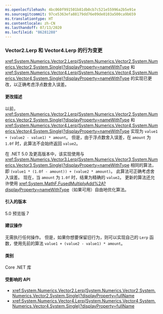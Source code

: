 ```yaml
---
ms.openlocfilehash: 4bc060f991501b81db0cb7c521e55996a2b5e91e
ms.sourcegitcommit: 97ce5363efa88179dd76e09de0103a500ca9b659
ms.translationtype: HT
ms.contentlocale: zh-CN
ms.lasthandoff: 07/13/2020
ms.locfileid: "86281288"
---
```

### <a name="behavior-change-for-vector2lerp-and-vector4lerp"></a>Vector2.Lerp 和 Vector4.Lerp 的行为变更

<xref:System.Numerics.Vector2.Lerp(System.Numerics.Vector2,System.Numerics.Vector2,System.Single)?displayProperty=nameWithType> 和 <xref:System.Numerics.Vector4.Lerp(System.Numerics.Vector4,System.Numerics.Vector4,System.Single)?displayProperty=nameWithType> 的实现已更改，以正确考虑浮点数舍入误差。

#### <a name="change-description"></a>更改描述

以前，<xref:System.Numerics.Vector2.Lerp(System.Numerics.Vector2,System.Numerics.Vector2,System.Single)?displayProperty=nameWithType> 和 <xref:System.Numerics.Vector4.Lerp(System.Numerics.Vector4,System.Numerics.Vector4,System.Single)?displayProperty=nameWithType> 实现为 `value1 + (value2 - value1) * amount`。 但是，由于浮点数舍入误差，在 `amount` 为 `1.0f` 时，此算法不会始终返回 `value2`。

在 .NET 5.0 及更高版本中，该实现使用与 <xref:System.Numerics.Vector3.Lerp(System.Numerics.Vector3,System.Numerics.Vector3,System.Single)?displayProperty=nameWithType> 相同的算法，即 `(value1 * (1.0f - amount)) + (value2 * amount)`。 此算法可正确考虑舍入误差。 现在，当 `amount` 为 `1.0f` 时，结果为精确的 `value2`。 更新的算法还允许使用 <xref:System.MathF.FusedMultiplyAdd%2A?displayProperty=nameWithType>（如果可用）自由地优化算法。

#### <a name="version-introduced"></a>引入的版本

5.0 预览版 7

#### <a name="recommended-action"></a>建议操作

无需执行任何操作。 但是，如果你想要保留旧行为，则可以实现自己的 `Lerp` 函数，使用先前的算法 `value1 + (value2 - value1) * amount`。

#### <a name="category"></a>类别

Core .NET 库

#### <a name="affected-apis"></a>受影响的 API

- <xref:System.Numerics.Vector2.Lerp(System.Numerics.Vector2,System.Numerics.Vector2,System.Single)?displayProperty=fullName>
- <xref:System.Numerics.Vector4.Lerp(System.Numerics.Vector4,System.Numerics.Vector4,System.Single)?displayProperty=fullName>

<!--

#### Affected APIs

- `M:System.Numerics.Vector2.Lerp(System.Numerics.Vector2,System.Numerics.Vector2,System.Single)`
- `M:System.Numerics.Vector4.Lerp(System.Numerics.Vector4,System.Numerics.Vector4,System.Single)`

-->
